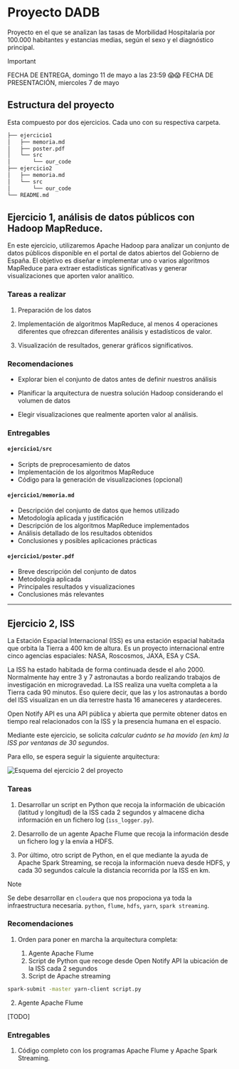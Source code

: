 # Proyecto DADB

Proyecto en el que se analizan las tasas de Morbilidad Hospitalaria por 100.000 habitantes y estancias medias, según el sexo y el diagnóstico principal.

> [!IMPORTANT]
> FECHA DE ENTREGA, domingo 11 de mayo a las 23:59 😱😱
> FECHA DE PRESENTACIÓN, miercoles 7 de mayo

## Estructura del proyecto

Esta compuesto por dos ejercicios. Cada uno con su respectiva carpeta.

```bash
├── ejercicio1
│   ├── memoria.md
│   ├── poster.pdf
│   └── src
│       └── our_code
├── ejercicio2
│   ├── memoria.md
│   └── src
│       └── our_code
└── README.md
```

## Ejercicio 1, análisis de datos públicos con Hadoop MapReduce.

En este ejercicio, utilizaremos Apache Hadoop para analizar un conjunto de datos públicos disponible en el portal de datos abiertos del Gobierno de España. El objetivo es diseñar e implementar uno o varios algoritmos MapReduce para extraer estadísticas significativas y generar visualizaciones que aporten valor analítico.

### Tareas a realizar

1. Preparación de los datos

2. Implementación de algoritmos MapReduce, al menos 4 operaciones diferentes que ofrezcan diferentes análisis y estadísticos de valor.

3. Visualización de resultados, generar gráficos significativos.

### Recomendaciones

* Explorar bien el conjunto de datos antes de definir nuestros análisis

* Planificar la arquitectura de nuestra solución Hadoop considerando el volumen de datos

* Elegir visualizaciones que realmente aporten valor al análisis.

### Entregables

#### `ejercicio1/src`

* Scripts de preprocesamiento de datos
* Implementación de los algoritmos MapReduce
* Código para la generación de visualizaciones (opcional)

#### `ejercicio1/memoria.md`

* Descripción del conjunto de datos que hemos utilizado
* Metodología aplicada y justificación
* Descripción de los algoritmos MapReduce implementados
* Análisis detallado de los resultados obtenidos
* Conclusiones y posibles aplicaciones prácticas

#### `ejercicio1/poster.pdf`

* Breve descripción del conjunto de datos
* Metodología aplicada
* Principales resultados y visualizaciones
* Conclusiones más relevantes

---

## Ejercicio 2, ISS

La Estación Espacial Internacional (ISS) es una estación espacial habitada que orbita la Tierra a 400 km de altura. Es un proyecto internacional entre cinco agencias espaciales: NASA, Roscosmos, JAXA, ESA y CSA.

La ISS ha estado habitada de forma continuada desde el año 2000. Normalmente hay entre 3 y 7 astronautas a bordo realizando trabajos de investigación en microgravedad. La ISS realiza una vuelta completa a la Tierra cada 90 minutos. Eso quiere decir, que las y los astronautas a bordo del ISS visualizan en un día terrestre hasta 16 amaneceres y atardeceres.

Open Notify API es una API pública y abierta que permite obtener datos en tiempo real relacionados con la ISS y la presencia humana en el espacio.

Mediante este ejercicio, se solicita *calcular cuánto se ha movido (en km) la ISS por ventanas de 30 segundos*.

Para ello, se espera seguir la siguiente arquitectura:

![Esquema del ejercicio 2 del proyecto](img/esquema1.jpg) 

### Tareas

1. Desarrollar un script en Python que recoja la información de ubicación (latitud y longitud) de la ISS cada 2 segundos y almacene dicha información en un fichero log (`iss_logger.py`).

2. Desarrollo de un agente Apache Flume que recoja la información desde un fichero log y la envía a HDFS.

3. Por último, otro script de Python, en el que mediante la ayuda de Apache Spark Streaming, se recoja la información nueva desde HDFS, y cada 30 segundos calcule la distancia recorrida por la ISS en km.

> [!NOTE]
> Se debe desarrollar en `cloudera` que nos propociona ya toda la infraestructura necesaria. `python`, `flume`, `hdfs`, `yarn`, `spark streaming`.

### Recomendaciones

1. Orden para poner en marcha la arquitectura completa:

    1. Agente Apache Flume
    2. Script de Python que recoge desde Open Notify API la ubicación de la ISS cada 2 segundos
    3. Script de Apache streaming

```bash
spark-submit -master yarn-client script.py
```

2. Agente Apache Flume

[TODO]

### Entregables

1. Código completo con los programas Apache Flume y Apache Spark Streaming.
